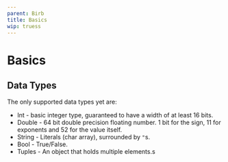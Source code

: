 ```yaml
---
parent: Birb
title: Basics
wip: truess
---
```


# Basics

## Data Types

The only supported data types yet are:

- Int - basic integer type, guaranteed to have a width of at least 16 bits.
- Double - 64 bit double precision floating number. 1 bit for the sign, 11 for exponents and 52 for the value itself.
- String - Literals (char array), surrounded by `"`s.
- Bool - True/False.
- Tuples - An object that holds multiple elements.s

